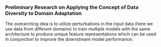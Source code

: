 ### Preliminary Research on Applying the Concept of Data Diversity to Domain Adaptation

The overarching idea is to utilize perturbations in the input data (here we use data from different domains) to train multiple models with the same architecture to produce unique feature representations which can be used in conjunction to improve the downstream model performance.
